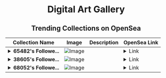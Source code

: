 <div align="center">

# Digital Art Gallery

## Trending Collections on OpenSea

| Collection Name                       | Image                                                                                     | Description                       | OpenSea Link                                                                                          |
|---------------------------------------|-------------------------------------------------------------------------------------------|-----------------------------------|--------------------------------------------------------------------------------------------------------|
| **<details><summary>65482's Followe...</summary>65482's Follower</details>** | ![Image](https://i.seadn.io/s/raw/files/19f9f090920392cc3650cbdf4361755b.png?w=500&auto=format?w=200&auto=format) |  | <details><summary>Link</summary>[65482's Follower](https://opensea.io/collection/65482-s-follower)</details> |
| **<details><summary>38605's Followe...</summary>38605's Follower</details>** | ![Image](https://i.seadn.io/s/raw/files/19f9f090920392cc3650cbdf4361755b.png?w=500&auto=format?w=200&auto=format) |  | <details><summary>Link</summary>[38605's Follower](https://opensea.io/collection/38605-s-follower)</details> |
| **<details><summary>68052's Followe...</summary>68052's Follower</details>** | ![Image](https://i.seadn.io/s/raw/files/19f9f090920392cc3650cbdf4361755b.png?w=500&auto=format?w=200&auto=format) |  | <details><summary>Link</summary>[68052's Follower](https://opensea.io/collection/68052-s-follower)</details> |

</div>